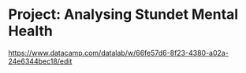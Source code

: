 # Project: Analysing Stundet Mental Health
https://www.datacamp.com/datalab/w/66fe57d6-8f23-4380-a02a-24e6344bec18/edit
